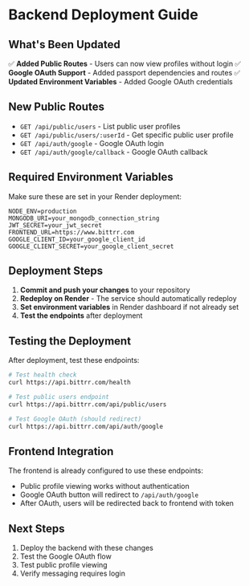 # Backend Deployment Guide

## What's Been Updated

✅ **Added Public Routes** - Users can now view profiles without login
✅ **Google OAuth Support** - Added passport dependencies and routes
✅ **Updated Environment Variables** - Added Google OAuth credentials

## New Public Routes

- `GET /api/public/users` - List public user profiles
- `GET /api/public/users/:userId` - Get specific public user profile
- `GET /api/auth/google` - Google OAuth login
- `GET /api/auth/google/callback` - Google OAuth callback

## Required Environment Variables

Make sure these are set in your Render deployment:

```
NODE_ENV=production
MONGODB_URI=your_mongodb_connection_string
JWT_SECRET=your_jwt_secret
FRONTEND_URL=https://www.bittrr.com
GOOGLE_CLIENT_ID=your_google_client_id
GOOGLE_CLIENT_SECRET=your_google_client_secret
```

## Deployment Steps

1. **Commit and push your changes** to your repository
2. **Redeploy on Render** - The service should automatically redeploy
3. **Set environment variables** in Render dashboard if not already set
4. **Test the endpoints** after deployment

## Testing the Deployment

After deployment, test these endpoints:

```bash
# Test health check
curl https://api.bittrr.com/health

# Test public users endpoint
curl https://api.bittrr.com/api/public/users

# Test Google OAuth (should redirect)
curl https://api.bittrr.com/api/auth/google
```

## Frontend Integration

The frontend is already configured to use these endpoints:
- Public profile viewing works without authentication
- Google OAuth button will redirect to `/api/auth/google`
- After OAuth, users will be redirected back to frontend with token

## Next Steps

1. Deploy the backend with these changes
2. Test the Google OAuth flow
3. Test public profile viewing
4. Verify messaging requires login 